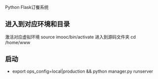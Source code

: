 Python Flask订餐系统

## 进入到对应环境和目录
激活对应虚拟环境
source imooc/bin/activate
进入到源码文件夹
cd /home/www

## 启动
* export ops_config=local|production && python manager.py runserver
